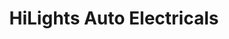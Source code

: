 ---
title: "HiLights Auto Electricals"
url: /kottayam/hilights-auto-electricals/
shop: car parts
---